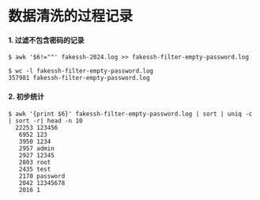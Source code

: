 # 数据清洗的过程记录



#### 1. 过滤不包含密码的记录

```shell
$ awk '$6!=""' fakessh-2024.log >> fakessh-filter-empty-password.log

$ wc -l fakessh-filter-empty-password.log
357981 fakessh-filter-empty-password.log
```



#### 2. 初步统计

```shell
$ awk '{print $6}' fakessh-filter-empty-password.log | sort | uniq -c | sort -r| head -n 10
  22253 123456
   6952 123
   3950 1234
   2957 admin
   2927 12345
   2803 root
   2435 test
   2170 password
   2042 12345678
   2016 1
```

